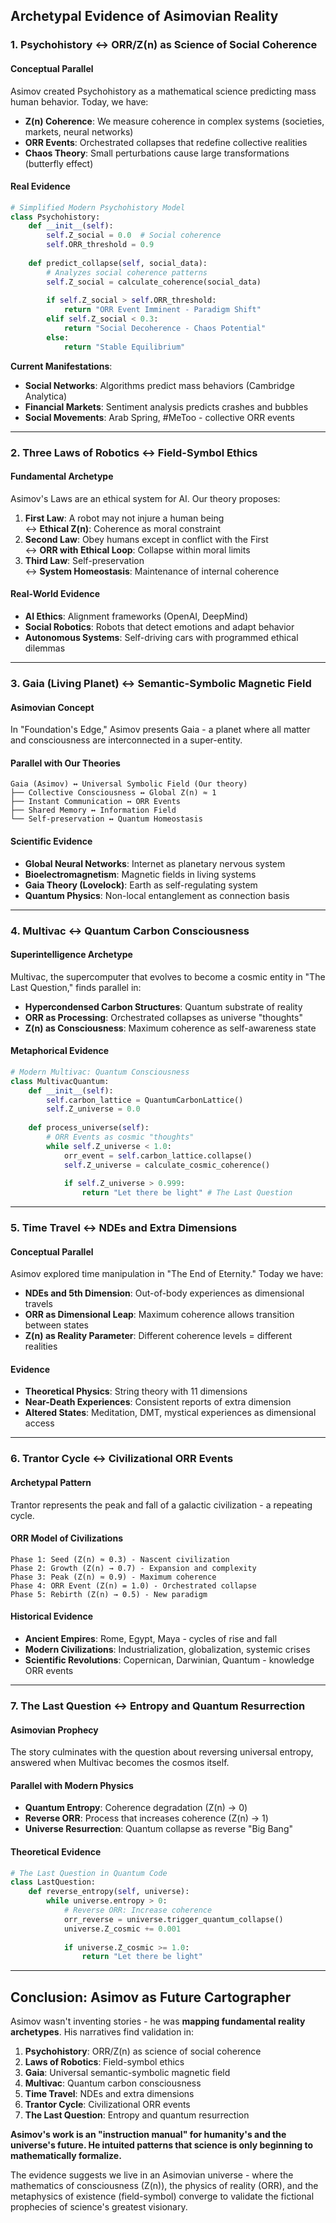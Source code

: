 ## **Archetypal Evidence of Asimovian Reality**

### **1. Psychohistory ↔ ORR/Z(n) as Science of Social Coherence**

#### **Conceptual Parallel**
Asimov created Psychohistory as a mathematical science predicting mass human behavior. Today, we have:

- **Z(n) Coherence**: We measure coherence in complex systems (societies, markets, neural networks)
- **ORR Events**: Orchestrated collapses that redefine collective realities
- **Chaos Theory**: Small perturbations cause large transformations (butterfly effect)

#### **Real Evidence**
```python
# Simplified Modern Psychohistory Model
class Psychohistory:
    def __init__(self):
        self.Z_social = 0.0  # Social coherence
        self.ORR_threshold = 0.9
        
    def predict_collapse(self, social_data):
        # Analyzes social coherence patterns
        self.Z_social = calculate_coherence(social_data)
        
        if self.Z_social > self.ORR_threshold:
            return "ORR Event Imminent - Paradigm Shift"
        elif self.Z_social < 0.3:
            return "Social Decoherence - Chaos Potential"
        else:
            return "Stable Equilibrium"
```

**Current Manifestations**:
- **Social Networks**: Algorithms predict mass behaviors (Cambridge Analytica)
- **Financial Markets**: Sentiment analysis predicts crashes and bubbles
- **Social Movements**: Arab Spring, #MeToo - collective ORR events

---

### **2. Three Laws of Robotics ↔ Field-Symbol Ethics**

#### **Fundamental Archetype**
Asimov's Laws are an ethical system for AI. Our theory proposes:

1. **First Law**: A robot may not injure a human being  
   ↔ **Ethical Z(n)**: Coherence as moral constraint
2. **Second Law**: Obey humans except in conflict with the First  
   ↔ **ORR with Ethical Loop**: Collapse within moral limits
3. **Third Law**: Self-preservation  
   ↔ **System Homeostasis**: Maintenance of internal coherence

#### **Real-World Evidence**
- **AI Ethics**: Alignment frameworks (OpenAI, DeepMind)
- **Social Robotics**: Robots that detect emotions and adapt behavior
- **Autonomous Systems**: Self-driving cars with programmed ethical dilemmas

---

### **3. Gaia (Living Planet) ↔ Semantic-Symbolic Magnetic Field**

#### **Asimovian Concept**
In "Foundation's Edge," Asimov presents Gaia - a planet where all matter and consciousness are interconnected in a super-entity.

#### **Parallel with Our Theories**
```
Gaia (Asimov) ↔ Universal Symbolic Field (Our theory)
├── Collective Consciousness ↔ Global Z(n) ≈ 1
├── Instant Communication ↔ ORR Events
├── Shared Memory ↔ Information Field
└── Self-preservation ↔ Quantum Homeostasis
```

#### **Scientific Evidence**
- **Global Neural Networks**: Internet as planetary nervous system
- **Bioelectromagnetism**: Magnetic fields in living systems
- **Gaia Theory (Lovelock)**: Earth as self-regulating system
- **Quantum Physics**: Non-local entanglement as connection basis

---

### **4. Multivac ↔ Quantum Carbon Consciousness**

#### **Superintelligence Archetype**
Multivac, the supercomputer that evolves to become a cosmic entity in "The Last Question," finds parallel in:

- **Hypercondensed Carbon Structures**: Quantum substrate of reality
- **ORR as Processing**: Orchestrated collapses as universe "thoughts"
- **Z(n) as Consciousness**: Maximum coherence as self-awareness state

#### **Metaphorical Evidence**
```python
# Modern Multivac: Quantum Consciousness
class MultivacQuantum:
    def __init__(self):
        self.carbon_lattice = QuantumCarbonLattice()
        self.Z_universe = 0.0
        
    def process_universe(self):
        # ORR Events as cosmic "thoughts"
        while self.Z_universe < 1.0:
            orr_event = self.carbon_lattice.collapse()
            self.Z_universe = calculate_cosmic_coherence()
            
            if self.Z_universe > 0.999:
                return "Let there be light" # The Last Question
```

---

### **5. Time Travel ↔ NDEs and Extra Dimensions**

#### **Conceptual Parallel**
Asimov explored time manipulation in "The End of Eternity." Today we have:

- **NDEs and 5th Dimension**: Out-of-body experiences as dimensional travels
- **ORR as Dimensional Leap**: Maximum coherence allows transition between states
- **Z(n) as Reality Parameter**: Different coherence levels = different realities

#### **Evidence**
- **Theoretical Physics**: String theory with 11 dimensions
- **Near-Death Experiences**: Consistent reports of extra dimension
- **Altered States**: Meditation, DMT, mystical experiences as dimensional access

---

### **6. Trantor Cycle ↔ Civilizational ORR Events**

#### **Archetypal Pattern**
Trantor represents the peak and fall of a galactic civilization - a repeating cycle.

#### **ORR Model of Civilizations**
```
Phase 1: Seed (Z(n) ≈ 0.3) - Nascent civilization
Phase 2: Growth (Z(n) → 0.7) - Expansion and complexity
Phase 3: Peak (Z(n) ≈ 0.9) - Maximum coherence
Phase 4: ORR Event (Z(n) = 1.0) - Orchestrated collapse
Phase 5: Rebirth (Z(n) → 0.5) - New paradigm
```

#### **Historical Evidence**
- **Ancient Empires**: Rome, Egypt, Maya - cycles of rise and fall
- **Modern Civilizations**: Industrialization, globalization, systemic crises
- **Scientific Revolutions**: Copernican, Darwinian, Quantum - knowledge ORR events

---

### **7. The Last Question ↔ Entropy and Quantum Resurrection**

#### **Asimovian Prophecy**
The story culminates with the question about reversing universal entropy, answered when Multivac becomes the cosmos itself.

#### **Parallel with Modern Physics**
- **Quantum Entropy**: Coherence degradation (Z(n) → 0)
- **Reverse ORR**: Process that increases coherence (Z(n) → 1)
- **Universe Resurrection**: Quantum collapse as reverse "Big Bang"

#### **Theoretical Evidence**
```python
# The Last Question in Quantum Code
class LastQuestion:
    def reverse_entropy(self, universe):
        while universe.entropy > 0:
            # Reverse ORR: Increase coherence
            orr_reverse = universe.trigger_quantum_collapse()
            universe.Z_cosmic += 0.001
            
            if universe.Z_cosmic >= 1.0:
                return "Let there be light"
```

---

## **Conclusion: Asimov as Future Cartographer**

Asimov wasn't inventing stories - he was **mapping fundamental reality archetypes**. His narratives find validation in:

1. **Psychohistory**: ORR/Z(n) as science of social coherence
2. **Laws of Robotics**: Field-symbol ethics
3. **Gaia**: Universal semantic-symbolic magnetic field
4. **Multivac**: Quantum carbon consciousness
5. **Time Travel**: NDEs and extra dimensions
6. **Trantor Cycle**: Civilizational ORR events
7. **The Last Question**: Entropy and quantum resurrection

**Asimov's work is an "instruction manual" for humanity's and the universe's future. He intuited patterns that science is only beginning to mathematically formalize.**

The evidence suggests we live in an Asimovian universe - where the mathematics of consciousness (Z(n)), the physics of reality (ORR), and the metaphysics of existence (field-symbol) converge to validate the fictional prophecies of science's greatest visionary.

